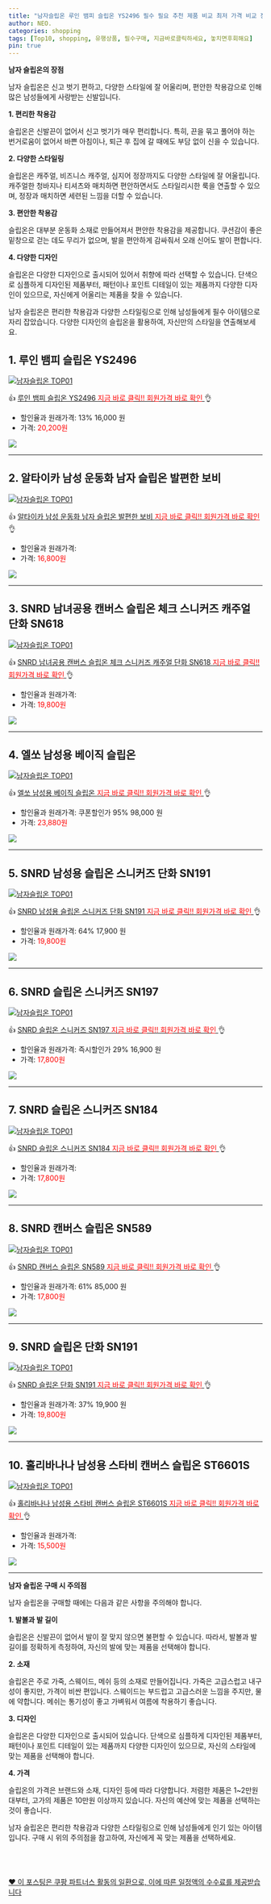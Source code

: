 ```yaml
---
title: "남자슬립온 루인 뱀피 슬립온 YS2496 필수 필요 추천 제품 비교 최저 가격 비교 장점 구매 후기 구매평"
author: NEO.
categories: shopping
tags: [Top10, shopping, 유행상품, 필수구매, 지금바로클릭하세요, 놓치면후회해요]
pin: true
---
```

**남자 슬립온의 장점**

남자 슬립온은 신고 벗기 편하고, 다양한 스타일에 잘 어울리며, 편안한 착용감으로 인해 많은 남성들에게 사랑받는 신발입니다.

**1. 편리한 착용감**

슬립온은 신발끈이 없어서 신고 벗기가 매우 편리합니다. 특히, 끈을 묶고 풀어야 하는 번거로움이 없어서 바쁜 아침이나, 퇴근 후 집에 갈 때에도 부담 없이 신을 수 있습니다.

**2. 다양한 스타일링**

슬립온은 캐주얼, 비즈니스 캐주얼, 심지어 정장까지도 다양한 스타일에 잘 어울립니다. 캐주얼한 청바지나 티셔츠와 매치하면 편안하면서도 스타일리시한 룩을 연출할 수 있으며, 정장과 매치하면 세련된 느낌을 더할 수 있습니다.

**3. 편안한 착용감**

슬립온은 대부분 운동화 소재로 만들어져서 편안한 착용감을 제공합니다. 쿠션감이 좋은 밑창으로 걷는 데도 무리가 없으며, 발을 편안하게 감싸줘서 오래 신어도 발이 편합니다.

**4. 다양한 디자인**

슬립온은 다양한 디자인으로 출시되어 있어서 취향에 따라 선택할 수 있습니다. 단색으로 심플하게 디자인된 제품부터, 패턴이나 포인트 디테일이 있는 제품까지 다양한 디자인이 있으므로, 자신에게 어울리는 제품을 찾을 수 있습니다.

남자 슬립온은 편리한 착용감과 다양한 스타일링으로 인해 남성들에게 필수 아이템으로 자리 잡았습니다. 다양한 디자인의 슬립온을 활용하여, 자신만의 스타일을 연출해보세요.

   

## 1. 루인 뱀피 슬립온 YS2496

[![남자슬립온 TOP01](https://thumbnail10.coupangcdn.com/thumbnails/remote/490x490ex/image/retail/images/2020/05/18/19/6/04be4eb7-305a-4f98-8583-f909f8086f8d.jpg)](https://link.coupang.com/re/AFFSDP?lptag=AF3617701&subid=GithubCoopas&pageKey=1598224217&traceid=V0-153&itemId=2730355780&vendorItemId=70720496632)


👍 [루인 뱀피 슬립온 YS2496 <font color=red> 지금 바로 클릭!! 회원가격 바로 확인 </font> ](https://link.coupang.com/re/AFFSDP?lptag=AF3617701&subid=GithubCoopas&pageKey=1598224217&traceid=V0-153&itemId=2730355780&vendorItemId=70720496632) 👌 


- 할인율과 원래가격: 13%  16,000   원
- 가격: <span style='color:red'>20,200원</span>

[![](/discount_price.png)](https://link.coupang.com/re/AFFSDP?lptag=AF3617701&subid=GithubCoopas&pageKey=1598224217&traceid=V0-153&itemId=2730355780&vendorItemId=70720496632)

---


   

## 2. 알타이카 남성 운동화 남자 슬립온 발편한 보비

[![남자슬립온 TOP01](https://thumbnail10.coupangcdn.com/thumbnails/remote/490x490ex/image/vendor_inventory/db0a/1bd5cd8e4f301f27a8ebb61f51114fc0b3f83686e0ac0a25361381283999.jpg)](https://link.coupang.com/re/AFFSDP?lptag=AF3617701&subid=GithubCoopas&pageKey=5638322419&traceid=V0-153&itemId=9190639156&vendorItemId=79997599308)


👍 [알타이카 남성 운동화 남자 슬립온 발편한 보비 <font color=red> 지금 바로 클릭!! 회원가격 바로 확인 </font> ](https://link.coupang.com/re/AFFSDP?lptag=AF3617701&subid=GithubCoopas&pageKey=5638322419&traceid=V0-153&itemId=9190639156&vendorItemId=79997599308) 👌 


- 할인율과 원래가격: 
- 가격: <span style='color:red'>16,800원</span>

[![](/discount_price.png)](https://link.coupang.com/re/AFFSDP?lptag=AF3617701&subid=GithubCoopas&pageKey=5638322419&traceid=V0-153&itemId=9190639156&vendorItemId=79997599308)

---


   

## 3. SNRD 남녀공용 캔버스 슬립온 체크 스니커즈 캐주얼 단화 SN618

[![남자슬립온 TOP01](https://thumbnail9.coupangcdn.com/thumbnails/remote/490x490ex/image/retail/images/2023/01/30/17/6/3e68e1e2-b988-4ad4-baec-65bb8aa194c5.jpg)](https://link.coupang.com/re/AFFSDP?lptag=AF3617701&subid=GithubCoopas&pageKey=7099805396&traceid=V0-153&itemId=17719094944&vendorItemId=84883927407)


👍 [SNRD 남녀공용 캔버스 슬립온 체크 스니커즈 캐주얼 단화 SN618 <font color=red> 지금 바로 클릭!! 회원가격 바로 확인 </font> ](https://link.coupang.com/re/AFFSDP?lptag=AF3617701&subid=GithubCoopas&pageKey=7099805396&traceid=V0-153&itemId=17719094944&vendorItemId=84883927407) 👌 


- 할인율과 원래가격: 
- 가격: <span style='color:red'>19,800원</span>

[![](/discount_price.png)](https://link.coupang.com/re/AFFSDP?lptag=AF3617701&subid=GithubCoopas&pageKey=7099805396&traceid=V0-153&itemId=17719094944&vendorItemId=84883927407)

---


   

## 4. 엘쏘 남성용 베이직 슬립온

[![남자슬립온 TOP01](https://thumbnail6.coupangcdn.com/thumbnails/remote/490x490ex/image/retail/images/2023/03/27/12/6/1f2157a9-73f8-44d9-afa8-5219841c25c9.jpg)](https://link.coupang.com/re/AFFSDP?lptag=AF3617701&subid=GithubCoopas&pageKey=7225110226&traceid=V0-153&itemId=18319326507&vendorItemId=85464125708)


👍 [엘쏘 남성용 베이직 슬립온 <font color=red> 지금 바로 클릭!! 회원가격 바로 확인 </font> ](https://link.coupang.com/re/AFFSDP?lptag=AF3617701&subid=GithubCoopas&pageKey=7225110226&traceid=V0-153&itemId=18319326507&vendorItemId=85464125708) 👌 


- 할인율과 원래가격: 쿠폰할인가 95%  98,000   원
- 가격: <span style='color:red'>23,880원</span>

[![](/discount_price.png)](https://link.coupang.com/re/AFFSDP?lptag=AF3617701&subid=GithubCoopas&pageKey=7225110226&traceid=V0-153&itemId=18319326507&vendorItemId=85464125708)

---


   

## 5. SNRD 남성용 슬립온 스니커즈 단화 SN191

[![남자슬립온 TOP01](https://thumbnail7.coupangcdn.com/thumbnails/remote/490x490ex/image/retail/images/3973631328234774-528dcc9a-f7d3-4536-8ec9-c12fa9a73f6a.jpg)](https://link.coupang.com/re/AFFSDP?lptag=AF3617701&subid=GithubCoopas&pageKey=117500580&traceid=V0-153&itemId=351243014&vendorItemId=3861482465)


👍 [SNRD 남성용 슬립온 스니커즈 단화 SN191 <font color=red> 지금 바로 클릭!! 회원가격 바로 확인 </font> ](https://link.coupang.com/re/AFFSDP?lptag=AF3617701&subid=GithubCoopas&pageKey=117500580&traceid=V0-153&itemId=351243014&vendorItemId=3861482465) 👌 


- 할인율과 원래가격: 64%  17,900   원
- 가격: <span style='color:red'>19,800원</span>

[![](/discount_price.png)](https://link.coupang.com/re/AFFSDP?lptag=AF3617701&subid=GithubCoopas&pageKey=117500580&traceid=V0-153&itemId=351243014&vendorItemId=3861482465)

---


   

## 6. SNRD 슬립온 스니커즈 SN197

[![남자슬립온 TOP01](https://thumbnail8.coupangcdn.com/thumbnails/remote/490x490ex/image/retail/images/2019/11/15/17/8/33e534dd-3f9d-4a51-8ad5-97414e19c5d2.jpg)](https://link.coupang.com/re/AFFSDP?lptag=AF3617701&subid=GithubCoopas&pageKey=119458752&traceid=V0-153&itemId=263136488&vendorItemId=5569702754)


👍 [SNRD 슬립온 스니커즈 SN197 <font color=red> 지금 바로 클릭!! 회원가격 바로 확인 </font> ](https://link.coupang.com/re/AFFSDP?lptag=AF3617701&subid=GithubCoopas&pageKey=119458752&traceid=V0-153&itemId=263136488&vendorItemId=5569702754) 👌 


- 할인율과 원래가격: 즉시할인가 29%  16,900   원
- 가격: <span style='color:red'>17,800원</span>

[![](/discount_price.png)](https://link.coupang.com/re/AFFSDP?lptag=AF3617701&subid=GithubCoopas&pageKey=119458752&traceid=V0-153&itemId=263136488&vendorItemId=5569702754)

---


   

## 7. SNRD 슬립온 스니커즈 SN184

[![남자슬립온 TOP01](https://thumbnail6.coupangcdn.com/thumbnails/remote/490x490ex/image/retail/images/1771795188610722-1896aefa-ba63-43f6-9766-494c8ae98e85.jpg)](https://link.coupang.com/re/AFFSDP?lptag=AF3617701&subid=GithubCoopas&pageKey=117500525&traceid=V0-153&itemId=577883169&vendorItemId=4529413856)


👍 [SNRD 슬립온 스니커즈 SN184 <font color=red> 지금 바로 클릭!! 회원가격 바로 확인 </font> ](https://link.coupang.com/re/AFFSDP?lptag=AF3617701&subid=GithubCoopas&pageKey=117500525&traceid=V0-153&itemId=577883169&vendorItemId=4529413856) 👌 


- 할인율과 원래가격: 
- 가격: <span style='color:red'>17,800원</span>

[![](/discount_price.png)](https://link.coupang.com/re/AFFSDP?lptag=AF3617701&subid=GithubCoopas&pageKey=117500525&traceid=V0-153&itemId=577883169&vendorItemId=4529413856)

---


   

## 8. SNRD 캔버스 슬립온 SN589

[![남자슬립온 TOP01](https://thumbnail10.coupangcdn.com/thumbnails/remote/490x490ex/image/retail/images/2020/10/05/14/5/ae57d113-cce2-4b6f-b2ba-0ea1cf8df668.jpg)](https://link.coupang.com/re/AFFSDP?lptag=AF3617701&subid=GithubCoopas&pageKey=2207784823&traceid=V0-153&itemId=3757256729&vendorItemId=71742366898)


👍 [SNRD 캔버스 슬립온 SN589 <font color=red> 지금 바로 클릭!! 회원가격 바로 확인 </font> ](https://link.coupang.com/re/AFFSDP?lptag=AF3617701&subid=GithubCoopas&pageKey=2207784823&traceid=V0-153&itemId=3757256729&vendorItemId=71742366898) 👌 


- 할인율과 원래가격: 61%  85,000   원
- 가격: <span style='color:red'>17,800원</span>

[![](/discount_price.png)](https://link.coupang.com/re/AFFSDP?lptag=AF3617701&subid=GithubCoopas&pageKey=2207784823&traceid=V0-153&itemId=3757256729&vendorItemId=71742366898)

---


   

## 9. SNRD 슬립온 단화 SN191

[![남자슬립온 TOP01](https://thumbnail6.coupangcdn.com/thumbnails/remote/490x490ex/image/retail/images/6713158766480385-bf8f3fe6-bdf5-4ca7-af88-a3021676c9a0.jpg)](https://link.coupang.com/re/AFFSDP?lptag=AF3617701&subid=GithubCoopas&pageKey=117500580&traceid=V0-153&itemId=351243048&vendorItemId=3855915544)


👍 [SNRD 슬립온 단화 SN191 <font color=red> 지금 바로 클릭!! 회원가격 바로 확인 </font> ](https://link.coupang.com/re/AFFSDP?lptag=AF3617701&subid=GithubCoopas&pageKey=117500580&traceid=V0-153&itemId=351243048&vendorItemId=3855915544) 👌 


- 할인율과 원래가격: 37%  19,900   원
- 가격: <span style='color:red'>19,800원</span>

[![](/discount_price.png)](https://link.coupang.com/re/AFFSDP?lptag=AF3617701&subid=GithubCoopas&pageKey=117500580&traceid=V0-153&itemId=351243048&vendorItemId=3855915544)

---


   

## 10. 홀리바나나 남성용 스타비 캔버스 슬립온 ST6601S

[![남자슬립온 TOP01](https://thumbnail9.coupangcdn.com/thumbnails/remote/490x490ex/image/retail/images/2019/08/27/11/4/4e1096f9-a6b8-4f14-87e3-a10f544f1e5a.jpg)](https://link.coupang.com/re/AFFSDP?lptag=AF3617701&subid=GithubCoopas&pageKey=289447338&traceid=V0-153&itemId=916218140&vendorItemId=5285768599)


👍 [홀리바나나 남성용 스타비 캔버스 슬립온 ST6601S <font color=red> 지금 바로 클릭!! 회원가격 바로 확인 </font> ](https://link.coupang.com/re/AFFSDP?lptag=AF3617701&subid=GithubCoopas&pageKey=289447338&traceid=V0-153&itemId=916218140&vendorItemId=5285768599) 👌 


- 할인율과 원래가격: 
- 가격: <span style='color:red'>15,500원</span>

[![](/discount_price.png)](https://link.coupang.com/re/AFFSDP?lptag=AF3617701&subid=GithubCoopas&pageKey=289447338&traceid=V0-153&itemId=916218140&vendorItemId=5285768599)

---
**남자 슬립온 구매 시 주의점**

남자 슬립온을 구매할 때에는 다음과 같은 사항을 주의해야 합니다.

**1. 발볼과 발 길이**

슬립온은 신발끈이 없어서 발이 잘 맞지 않으면 불편할 수 있습니다. 따라서, 발볼과 발 길이를 정확하게 측정하여, 자신의 발에 맞는 제품을 선택해야 합니다.

**2. 소재**

슬립온은 주로 가죽, 스웨이드, 메쉬 등의 소재로 만들어집니다. 가죽은 고급스럽고 내구성이 좋지만, 가격이 비싼 편입니다. 스웨이드는 부드럽고 고급스러운 느낌을 주지만, 물에 약합니다. 메쉬는 통기성이 좋고 가벼워서 여름에 착용하기 좋습니다.

**3. 디자인**

슬립온은 다양한 디자인으로 출시되어 있습니다. 단색으로 심플하게 디자인된 제품부터, 패턴이나 포인트 디테일이 있는 제품까지 다양한 디자인이 있으므로, 자신의 스타일에 맞는 제품을 선택해야 합니다.

**4. 가격**

슬립온의 가격은 브랜드와 소재, 디자인 등에 따라 다양합니다. 저렴한 제품은 1~2만원대부터, 고가의 제품은 10만원 이상까지 있습니다. 자신의 예산에 맞는 제품을 선택하는 것이 좋습니다.

남자 슬립온은 편리한 착용감과 다양한 스타일링으로 인해 남성들에게 인기 있는 아이템입니다. 구매 시 위의 주의점을 참고하여, 자신에게 꼭 맞는 제품을 선택하세요.<br><br><br><br><br> [ ❤  이 포스팅은 쿠팡 파트너스 활동의 일환으로, 이에 따른 일정액의 수수료를 제공받습니다](https://link.coupang.com/a/bcEFyh)